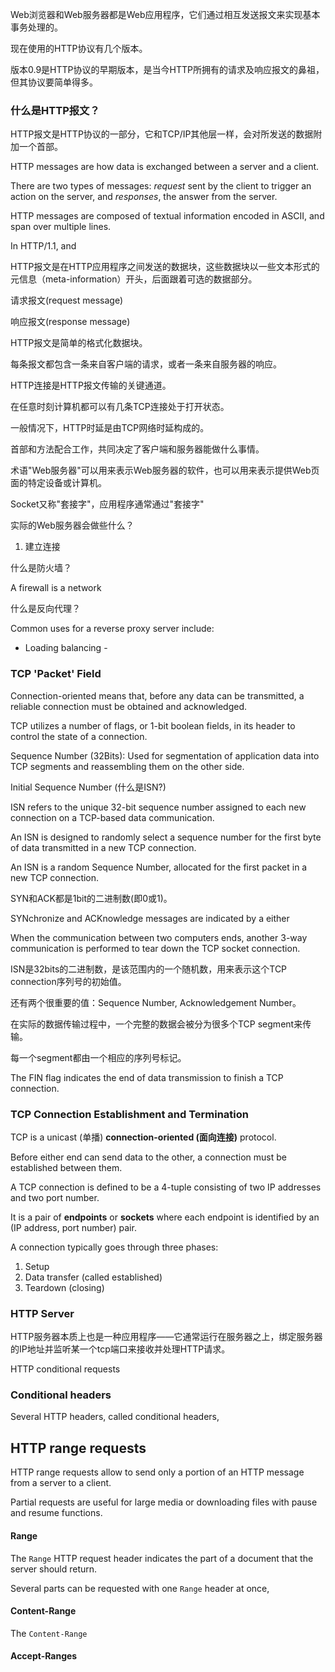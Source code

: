 Web浏览器和Web服务器都是Web应用程序，它们通过相互发送报文来实现基本事务处理的。

现在使用的HTTP协议有几个版本。

版本0.9是HTTP协议的早期版本，是当今HTTP所拥有的请求及响应报文的鼻祖，但其协议要简单得多。

### 什么是HTTP报文？

HTTP报文是HTTP协议的一部分，它和TCP/IP其他层一样，会对所发送的数据附加一个首部。

HTTP messages are how data is exchanged between a server and a client.

There are two types of messages: *request* sent by the client to trigger an action on the server, and *responses*, the answer from the server.

HTTP messages are composed of textual information encoded in ASCII, and span over multiple lines.

In HTTP/1.1, and 

HTTP报文是在HTTP应用程序之间发送的数据块，这些数据块以一些文本形式的元信息（meta-information）开头，后面跟着可选的数据部分。

请求报文(request message)

响应报文(response message)

HTTP报文是简单的格式化数据块。

每条报文都包含一条来自客户端的请求，或者一条来自服务器的响应。

HTTP连接是HTTP报文传输的关键通道。

在任意时刻计算机都可以有几条TCP连接处于打开状态。

一般情况下，HTTP时延是由TCP网络时延构成的。

首部和方法配合工作，共同决定了客户端和服务器能做什么事情。

术语"Web服务器"可以用来表示Web服务器的软件，也可以用来表示提供Web页面的特定设备或计算机。

Socket又称"套接字"，应用程序通常通过"套接字"

实际的Web服务器会做些什么？

1. 建立连接

什么是防火墙？

A firewall is a network 

什么是反向代理？

Common uses for a reverse proxy server include:

- Loading balancing - 

### TCP 'Packet' Field

Connection-oriented means that, before any data can be transmitted, a reliable connection must be obtained and acknowledged.

TCP utilizes a number of flags, or 1-bit boolean fields, in its header to control the state of a connection.

Sequence Number (32Bits): Used for segmentation of application data into TCP segments and reassembling them on the other side.

Initial Sequence Number (什么是ISN?)

ISN refers to the unique 32-bit sequence number assigned to each new connection on a TCP-based data communication.

An ISN is designed to randomly select a sequence number for the first byte of data transmitted in a new TCP connection.

An ISN is a random Sequence Number, allocated for the first packet in a new TCP connection.

SYN和ACK都是1bit的二进制数(即0或1)。

SYNchronize and ACKnowledge messages are indicated by a either 

When the communication between two computers ends, another 3-way communication is performed to tear down the TCP socket connection.

ISN是32bits的二进制数，是该范围内的一个随机数，用来表示这个TCP connection序列号的初始值。

还有两个很重要的值：Sequence Number, Acknowledgement Number。

在实际的数据传输过程中，一个完整的数据会被分为很多个TCP segment来传输。

每一个segment都由一个相应的序列号标记。

The FIN flag indicates the end of data transmission to finish a TCP connection.

### TCP Connection Establishment and Termination

TCP is a unicast (单播) **connection-oriented (面向连接)** protocol.

Before either end can send data to the other, a connection must be established between them.

A TCP connection is defined to be a 4-tuple consisting of two IP addresses and two port number.

It is a pair of  **endpoints** or **sockets** where each endpoint is identified by an (IP address, port number) pair. 

A connection typically goes through three phases:

1. Setup
2. Data transfer (called established)
3. Teardown (closing)

### HTTP Server

HTTP服务器本质上也是一种应用程序——它通常运行在服务器之上，绑定服务器的IP地址并监听某一个tcp端口来接收并处理HTTP请求。

HTTP conditional requests 

### Conditional headers

Several HTTP headers, called conditional headers,

## HTTP range requests

HTTP range requests allow to send only a portion of an HTTP message from a server to a client.

Partial requests are useful for large media or downloading files with pause and resume functions.

#### Range

The `Range` HTTP request header indicates the part of a document that the server should return.

Several parts can be requested with one `Range` header at once,

#### Content-Range

The `Content-Range`

#### Accept-Ranges


